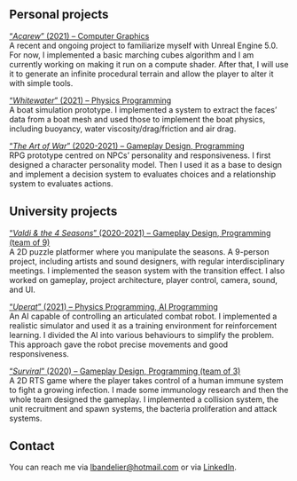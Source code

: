 ## Personal projects
[“_Acarew_” (2021) – Computer Graphics](https://github.com/Bandlou/Acarew)  
A recent and ongoing project to familiarize myself with Unreal Engine 5.0. For now, I implemented a basic marching cubes algorithm and I am currently working on making it run on a compute shader. After that, I will use it to generate an infinite procedural terrain and allow the player to alter it with simple tools.

[“_Whitewater_” (2021) – Physics Programming](https://github.com/Bandlou/whitewater)  
A boat simulation prototype. I implemented a system to extract the faces’ data from a boat mesh and used those to implement the boat physics, including buoyancy, water viscosity/drag/friction and air drag.

[“_The Art of War_” (2020-2021) – Gameplay Design, Programming](https://github.com/Bandlou/the-art-of-war)  
RPG prototype centred on NPCs’ personality and responsiveness. I first designed a character personality model. Then I used it as a base to design and implement a decision system to evaluates choices and a relationship system to evaluates actions.

## University projects
[“_Valdi & the 4 Seasons_” (2020-2021) – Gameplay Design, Programming (team of 9)](https://github.com/Bandlou/university-projects#valdi--the-4-seasons)  
A 2D puzzle platformer where you manipulate the seasons. A 9-person project, including artists and sound designers, with regular interdisciplinary meetings. I implemented the season system with the transition effect. I also worked on gameplay, project architecture, player control, camera, sound, and UI.

[“_Uperqt_” (2021) – Physics Programming, AI Programming](https://github.com/Bandlou/university-projects#uperqt---ba-thesis)  
An AI capable of controlling an articulated combat robot. I implemented a realistic simulator and used it as a training environment for reinforcement learning. I divided the AI into various behaviours to simplify the problem. This approach gave the robot precise movements and good responsiveness.

[“_Surviral_” (2020) – Gameplay Design, Programming (team of 3)](https://github.com/Bandlou/university-projects#surviral)  
A 2D RTS game where the player takes control of a human immune system to fight a growing infection. I made some immunology research and then the whole team designed the gameplay. I implemented a collision system, the unit recruitment and spawn systems, the bacteria proliferation and attack systems.

## Contact
You can reach me via lbandelier@hotmail.com or via [LinkedIn](https://www.linkedin.com/in/louis-bandelier/).
